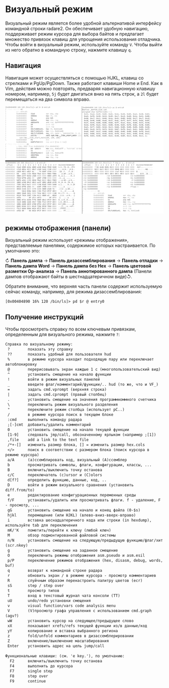 # Визуальный режим

Визуальный режим является более удобной альтернативой интерфейсу командной строки radare2. Он обеспечивает удобную навигацию, поддерживает режим курсора для выбора байтов и предлагает множество привязок клавиш для упрощения использования отладчика.
Чтобы войти в визуальный режим, используйте команду `V`. Чтобы выйти из него обратно в командную строку, нажмите клавишу `q`.

## Навигация

Навигация может осуществляться с помощью HJKL, клавиш со стрелками и PgUp/PgDown. Также работают клавиши Home и End. Как в Vim, действия можно повторять, предваряя навигационную клавишу номером, например, `5j` будет двигаться вниз на пять строк, а `2l` будет перемещаться на два символа вправо.

![Визуальный режим](visualmode.png)

## режимы отображения (панели)

Визуальный режим использует «режимы отображения», представляемые панелями, содержимое которых настраивается. По умолчанию это:

↻ **Панель дампа** -> **Панель дизассемблирования** → **Панель отладки** → **Панель дампа Word** → **Панель дампа без Hex** → **Панель цветовой разметки Op-анализа** → **Панель аннотированного дампа** (Панели дампов отображают байты в шестнадцатеричном виде)↺.

Обратите внимание, что верхняя часть панели содержит используемую сейчас команду, например, для режима дизассемблирования:

```
[0x00404890 16% 120 /bin/ls]> pd $r @ entry0
```

## Получение инструкций

Чтобы просмотреть справку по всем ключевым привязкам, определенным для визуального режима, нажмите `?`:
```
Справка по визуальному режиму:
 ?        показать эту справку
 ??       показать удобный для пользователя hud
 %        в режиме курсора находит подходящую пару или переключает автоблокировку
 @        перерисовывать экран каждые 1 с (многопользовательский вид)
 ^        установить смещение на начало функции
 !        войти в режим визуальных панелей
 _        введите флаг/комментарий/функции/.. hud (то же, что и VF_)
 =        задать cmd.vprompt (верхняя строка)
 |        задать cmd.cprompt (правый столбец)
 .        установить смещение на значения программноммного счетчика
 \        переключить режим визуального разделения
 "        переключите режим столбца (использует pC..)
 /        в режиме курсора поиск в текущем блоке
 :cmd     выполнить команду радара
 ;[-]cmt  добавить/удалить комментарий
 0        установить смещение на начало текущей функции
 [1-9]    следовать jmp/call, обозначенному ярлыком (например ;[1])
 ,file    add a link to the text file
 /*+-[]   изменить размер блока, [] = изменить размер hex.cols
 </>      поиск в соответствии с размером блока (поиск курсора в режиме курсора)
 a/A      (a)ссемблировать код, визуальный (A)ссемблер
 b        просматривать символы, флаги, конфигурации, классы, ...
 B        включить/выключить точку останова
 c/C      переключатель (c)ursor и (C)olors
 d[f?]    определить функцию, данные, код, ..
 D        войти в режим визуального сравнения (установить diff.from/to)
 e        редактирование конфигурационных переменных среды
 f/F      устанавить/удалить или просматривать флаги. f - удаление, F - просмотр, ...
 gG       установить смещение на начало и конец файла (0-$s)
 hjkl     перемещение (или HJKL) (влево-вниз-вверх-вправо)
 i        вставка шеснадцатеричного кода или строки (in hexdump), используйте tab для переключения
 mK/'K    пометить/перейти к ключу (любой ключ)
 M        обзор подмонтированной файловой системы
 n/N      установить смещение на следующую/предыдущую функцию/флаг/хит (scr.nkey)
 g        установить смещение на заданное смещение
 O        переключить режимы отображения asm.pseudo и asm.esil
 p/P      переключение режимов отображения (hex, disasm, debug, words, buf)
 q        возврат к командной строке радара
 r        обновить экран / в режиме курсора - просмотр комментариев
 R        слуйчным образом перенастроить палитру цветов (ecr)
 sS       step / step over
 t        просмотр типов
 T        вход в текстовый журнал чата консоли (TT)
 uU       undo/redo установки смещения
 v        visual function/vars code analysis menu
 V        (V)просмотр графа управления с использованием cmd.graph (agv?)
 wW       установить курсор на следующее/предыдущее слово
 xX       показывает xrefs/refs текущей функции из/в данные/код
 yY       копирование и вставка выбранного региона
 z        fold/unfold комментариев в дизассемблерировании
 Z        включение/выключение масштабирования
 Enter    установить адрес на цель jump/call

Функциональные клавиши: (см. 'e key.'), по умолчанию:
  F2      включить/выключить точку останова
  F4      выполнить до курсора
  F7      single step
  F8      step over
  F9      continue
```
